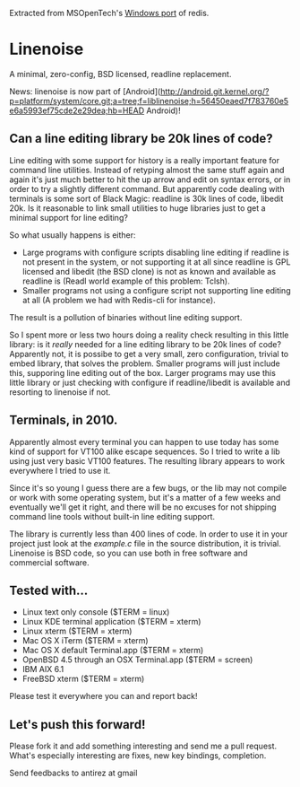 Extracted from MSOpenTech's [Windows port](https://github.com/MSOpenTech/redis) of redis.

# Linenoise

A minimal, zero-config, BSD licensed, readline replacement.

News: linenoise is now part of [Android](http://android.git.kernel.org/?p=platform/system/core.git;a=tree;f=liblinenoise;h=56450eaed7f783760e5e6a5993ef75cde2e29dea;hb=HEAD Android)!

## Can a line editing library be 20k lines of code?

Line editing with some support for history is a really important feature for command line utilities. Instead of retyping almost the same stuff again and again it's just much better to hit the up arrow and edit on syntax errors, or in order to try a slightly different command. But apparently code dealing with terminals is some sort of Black Magic: readline is 30k lines of code, libedit 20k. Is it reasonable to link small utilities to huge libraries just to get a minimal support for line editing?

So what usually happens is either:

 * Large programs with configure scripts disabling line editing if readline is not present in the system, or not supporting it at all since readline is GPL licensed and libedit (the BSD clone) is not as known and available as readline is (Readl world example of this problem: Tclsh).
 * Smaller programs not using a configure script not supporting line editing at all (A problem we had with Redis-cli for instance).
 
The result is a pollution of binaries without line editing support.

So I spent more or less two hours doing a reality check resulting in this little library: is it *really* needed for a line editing library to be 20k lines of code? Apparently not, it is possibe to get a very small, zero configuration, trivial to embed library, that solves the problem. Smaller programs will just include this, supporing line editing out of the box. Larger programs may use this little library or just checking with configure if readline/libedit is available and resorting to linenoise if not.

## Terminals, in 2010.

Apparently almost every terminal you can happen to use today has some kind of support for VT100 alike escape sequences. So I tried to write a lib using just very basic VT100 features. The resulting library appears to work everywhere I tried to use it.

Since it's so young I guess there are a few bugs, or the lib may not compile or work with some operating system, but it's a matter of a few weeks and eventually we'll get it right, and there will be no excuses for not shipping command line tools without built-in line editing support.

The library is currently less than 400 lines of code. In order to use it in your project just look at the *example.c* file in the source distribution, it is trivial. Linenoise is BSD code, so you can use both in free software and commercial software.

## Tested with...

 * Linux text only console ($TERM = linux)
 * Linux KDE terminal application ($TERM = xterm)
 * Linux xterm ($TERM = xterm)
 * Mac OS X iTerm ($TERM = xterm)
 * Mac OS X default Terminal.app ($TERM = xterm)
 * OpenBSD 4.5 through an OSX Terminal.app ($TERM = screen)
 * IBM AIX 6.1
 * FreeBSD xterm ($TERM = xterm)

Please test it everywhere you can and report back!

## Let's push this forward!

Please fork it and add something interesting and send me a pull request. What's especially interesting are fixes, new key bindings, completion.

Send feedbacks to antirez at gmail
